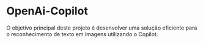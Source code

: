 # OpenAi-Copilot
O objetivo principal deste projeto é desenvolver uma solução eficiente para o reconhecimento de texto em imagens utilizando o Copilot.
